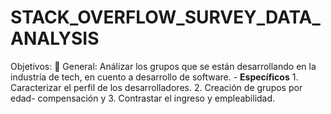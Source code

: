 # STACK_OVERFLOW_SURVEY_DATA_ANALYSIS
 Objetivos: 🧐  General: Análizar los grupos que se están desarrollando en la industría de tech, en cuento a desarrollo de software. -    **Específicos**  1. Caracterizar el perfil de los desarrolladores. 2. Creación de grupos por edad- compensación y 3. Contrastar el ingreso y empleabilidad. 
